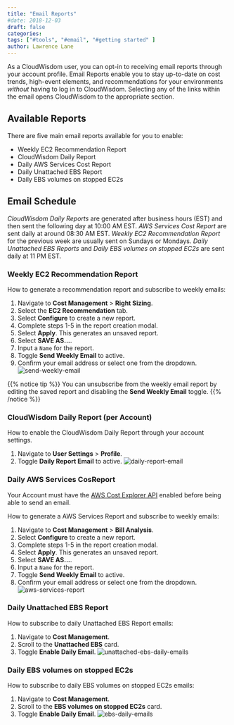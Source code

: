 ```yaml
---
title: "Email Reports"
#date: 2018-12-03
draft: false
categories:
tags: ["#tools", "#email", "#getting started" ]
author: Lawrence Lane
---
```


As a CloudWisdom user, you can opt-in to receiving email reports through your account profile. Email Reports enable you to stay up-to-date on cost trends, high-event elements, and recommendations for your environments _without_ having to log in to CloudWisdom. Selecting any of the links within the email opens CloudWisdom to the appropriate section.

## Available Reports
There are five main email reports available for you to enable:

- Weekly EC2 Recommendation Report
- CloudWisdom Daily Report
- Daily AWS Services Cost Report
- Daily Unattached EBS Report
- Daily EBS volumes on stopped EC2s

## Email Schedule
_CloudWisdom Daily Reports_ are generated after business hours (EST) and then sent the following day at 10:00 AM EST. _AWS Services Cost Report_ are sent daily at around 08:30 AM EST. _Weekly EC2 Recommendation Report_ for the previous week are usually sent on Sundays or Mondays. _Daily Unattached EBS Reports_ and _Daily EBS volumes on stopped EC2s_ are sent daily at 11 PM EST.

### Weekly EC2 Recommendation Report
How to generate a recommendation report and subscribe to weekly emails:

1. Navigate to **Cost Management** > **Right Sizing**.
2. Select the **EC2 Recommendation** tab.
3. Select **Configure** to create a new report.
4. Complete steps 1-5 in the report creation modal.
5. Select **Apply**. This generates an unsaved report.
6. Select **SAVE AS...**.
7. Input a `Name` for the report.
8. Toggle **Send Weekly Email** to active.
9. Confirm your email address or select one from the dropdown.
![send-weekly-email](/images/reports-email/send-weekly-email.png)

{{% notice tip %}}
You can unsubscribe from the weekly email report by editing the saved report and disabling the **Send Weekly Email** toggle.
{{% /notice %}}


### CloudWisdom Daily Report (per Account)
How to enable the CloudWisdom Daily Report through your account settings.

1. Navigate to **User Settings** > **Profile**.
2. Toggle **Daily Report Email** to active.
![daily-report-email](/images/reports-email/daily-report-email.png)

### Daily AWS Services CosReport

Your Account must have the [AWS Cost Explorer API][1] enabled before being able to send an email.

How to generate a AWS Services Report and subscribe to weekly emails:

1. Navigate to **Cost Management** > **Bill Analysis**.
2. Select **Configure** to create a new report.
3. Complete steps 1-5 in the report creation modal.
4. Select **Apply**. This generates an unsaved report.
5. Select **SAVE AS...**.
6. Input a `Name` for the report.
7. Toggle **Send Weekly Email** to active.
8. Confirm your email address or select one from the dropdown.
![aws-services-report](/images/reports-email/aws-services-report.png)


### Daily Unattached EBS Report

How to subscribe to daily Unattached EBS Report emails:

1. Navigate to **Cost Management**.
2. Scroll to the **Unattached EBS** card.
3. Toggle **Enable Daily Email**.
![unattached-ebs-daily-emails](/images/reports-email/unattached-ebs-daily-emails.png)


### Daily EBS volumes on stopped EC2s

How to subscribe to daily EBS volumes on stopped EC2s emails:

1. Navigate to **Cost Management**.
2. Scroll to the **EBS volumes on stopped EC2s** card.
3. Toggle **Enable Daily Email**.
![ebs-daily-emails](/images/reports-email/ebs-daily-emails.png)



[1]: /integrations/aws-integration/#prerequisite-enable-cost-explorer

